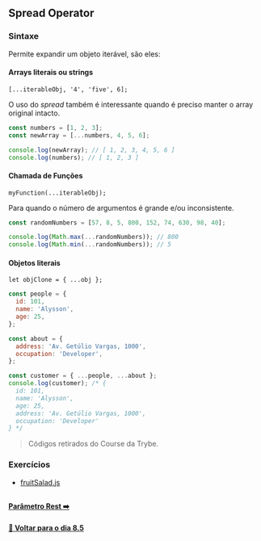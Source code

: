 ## Spread Operator

### Sintaxe
Permite expandir um objeto iterável, são eles:

#### Arrays literais ou strings
~~~
[...iterableObj, '4', 'five', 6];
~~~

O uso do *spread* também é interessante quando é preciso manter o array original intacto.

~~~javascript
const numbers = [1, 2, 3];
const newArray = [...numbers, 4, 5, 6];

console.log(newArray); // [ 1, 2, 3, 4, 5, 6 ]
console.log(numbers); // [ 1, 2, 3 ]
~~~

#### Chamada de Funções
~~~
myFunction(...iterableObj);
~~~

Para quando o número de argumentos é grande e/ou inconsistente.

~~~javascript
const randomNumbers = [57, 8, 5, 800, 152, 74, 630, 98, 40];

console.log(Math.max(...randomNumbers)); // 800
console.log(Math.min(...randomNumbers)); // 5
~~~

#### Objetos literais
~~~
let objClone = { ...obj };
~~~

~~~javascript
const people = {
  id: 101,
  name: 'Alysson',
  age: 25,
};

const about = {
  address: 'Av. Getúlio Vargas, 1000',
  occupation: 'Developer',
};

const customer = { ...people, ...about };
console.log(customer); /* {
  id: 101,
  name: 'Alysson',
  age: 25,
  address: 'Av. Getúlio Vargas, 1000',
  occupation: 'Developer'
} */
~~~
> Códigos retirados do Course da Trybe.

### Exercícios
- [fruitSalad.js](../A-spread-operator/fruitSalad.js)

##

#### [Parâmetro Rest :arrow_right:](./parametro-rest.md#parâmetro-rest)

#### [:date: Voltar para o dia 8.5](../README.md#)
